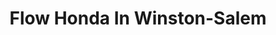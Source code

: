 ---
title: "Flow Honda In Winston-Salem"
url: /winston-salem/flow-honda-in-winston-salem/
shop: Autohaus
---